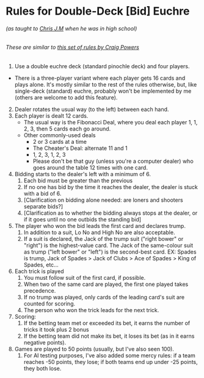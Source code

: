 # Rules for Double-Deck \[Bid\] Euchre
###### (as taught to [Chris J.M](https://www.github.com/duck57) when he was in high school)
###### These are similar to [this set of rules by Craig Powers](https://www.pagat.com/euchre/bideuch.html)

1. Use a double euchre deck (standard pinochle deck) and four players.
  * There is a three-player variant where each player gets 16 cards and plays alone.  It's mostly similar to the rest of the rules otherwise, but, like single-deck (standard) euchre, probably won't be implemented by me (others are welcome to add this feature).
2. Dealer rotates the usual way (to the left) between each hand.
  1. Each player is dealt 12 cards.
     * The usual way is the Fibonacci Deal, where you deal each player 1, 1, 2, 3, then 5 cards each go around.
     * Other commonly-used deals
		 * 2 or 3 cards at a time
		 * The Cheater's Deal: alternate 11 and 1
		 * 1, 2, 3, 1, 2, 3
		 * Please don't be that guy (unless you're a computer dealer) who goes around the table 12 times with one card.
3. Bidding starts to the dealer's left with a minimum of 6.
	1. Each bid must be greater than the previous
	2. If no one has bid by the time it reaches the dealer, the dealer is stuck with a bid of 6.
	3. [Clarification on bidding alone needed: are loners and shooters separate bids?]
	4. [Clarification as to whether the bidding always stops at the dealer, or if it goes until no one outbids the standing bid]
4. The player who won the bid leads the first card and declares trump.
	1. In addition to a suit, Lo No and High No are also acceptable.
	2. If a suit is declared, the Jack of the trump suit ("right bower" or "right") is the highest-value card.  The Jack of the same-colour suit as trump ("left bower" or "left") is the second-best card.  EX: Spades is trump, Jack of Spades > Jack of Clubs > Ace of Spades > King of Spades, etc…
5. Each trick is played
	1. You must follow suit of the first card, if possible.
	2. When two of the same card are played, the first one played takes precedence.
	3. If no trump was played, only cards of the leading card's suit are counted for scoring.
	4. The person who won the trick leads for the next trick.
6. Scoring:
	1. If the betting team met or exceeded its bet, it earns the number of tricks it took plus 2 bonus
	2. If the betting team did not make its bet, it loses its bet (as in it earns negative points).
7. Games are played to 50 points (usually, but I've also seen 100).
	1. For AI testing purposes, I've also added some mercy rules: if a team reaches -50 points, they lose; if both teams end up under -25 points, they both lose.
